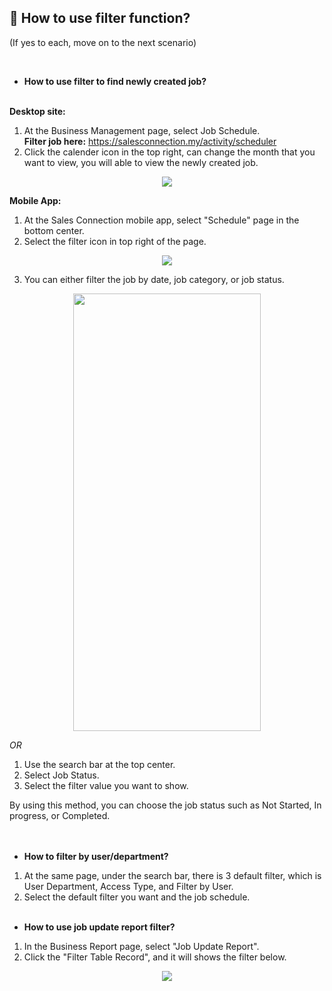 
## 🔑 How to use filter function?
<aside>
(If yes to each, move on to the next scenario)
    
<br> <!-- Adding one line space -->

- **How to use filter to find newly created job?**<br><br>

**Desktop site:**<br>

1. At the Business Management page, select Job Schedule.<br>
   **Filter job here:** https://salesconnection.my/activity/scheduler
2. Click the calender icon in the top right, can change the month that you want to view, you will able to view the newly created job.<br>

<p align="center">
    <img src="https://github.com/SalesConnection/support-docs/blob/main/static/img/edited/Job%20filter%20(month)%20.png">
  </p>

**Mobile App:**<br>
  1. At the Sales Connection mobile app, select "Schedule" page in the bottom center.
  2. Select the filter icon in top right of the page.<br>

<p align="center">
    <img src="https://github.com/SalesConnection/support-docs/blob/main/static/img/edited/Phone%20filter%20job%20.png">
  </p>

  3. You can either filter the job by date, job category, or job status.<br>

<p align="center">
    <img src="https://github.com/SalesConnection/support-docs/blob/main/static/img/original/App%20Job%20filter%20ori%202.jpg" width="300" height="700">
  </p>
   
*OR* <br>

1. Use the search bar at the top center.
2. Select Job Status.
3. Select the filter value you want to show.<br>

By using this method, you can choose the job status such as Not Started, In progress, or Completed.<br><br><br>

- **How to filter by user/department?**<br>

1. At the same page, under the search bar, there is 3 default filter, which is User Department, Access Type, and Filter by User.
2. Select the default filter you want and the job schedule.<br><br>

- **How to use job update report filter?**<br>

1. In the Business Report page, select "Job Update Report".
2. Click the "Filter Table Record", and it will shows the filter below.

<p align="center">
    <img src="https://github.com/SalesConnection/support-docs/blob/main/static/img/edited/Job%20Update%20Report%20edited%20step%201.png">
  </p>


                       
